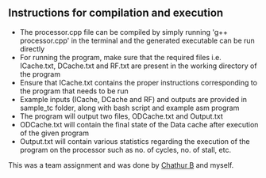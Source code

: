 ## Instructions for compilation and execution

- The processor.cpp file can be compiled by simply running 'g++ processor.cpp' in the terminal and the generated executable can be run directly
- For running the program, make sure that the required files i.e. ICache.txt, DCache.txt and RF.txt are present in the working directory of the program
- Ensure that ICache.txt contains the proper instructions corresponding to the program that needs to be run
- Example inputs (ICache, DCache and RF) and outputs are provided in sample_tc folder, along with bash script and example asm program
- The program will output two files, ODCache.txt and Output.txt
- ODCache.txt will contain the final state of the Data cache after execution of the given program
- Output.txt will contain various statistics regarding the execution of the program on the processor such as no. of cycles, no. of stall, etc.

This was a team assignment and was done by <a href="https://github.com/chathur018">Chathur B</a> and myself.
